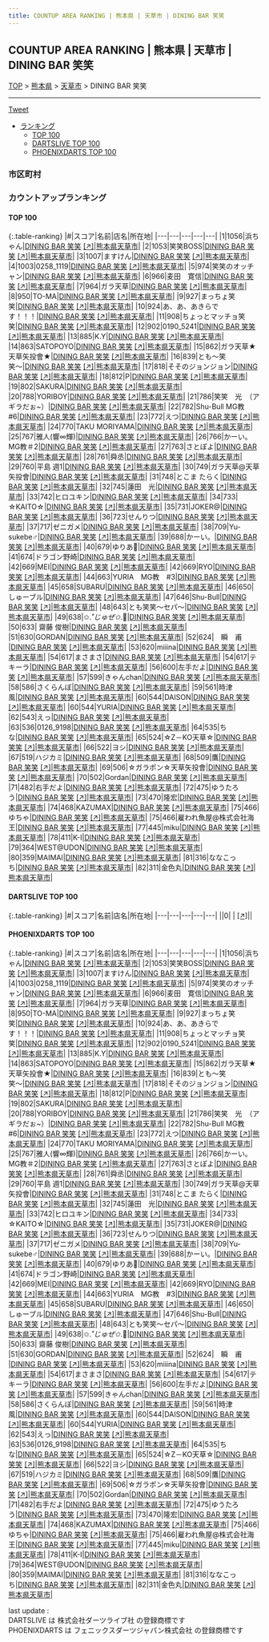 ```yaml
---
title: COUNTUP AREA RANKING | 熊本県 | 天草市 | DINING BAR 笑笑
---
```

## COUNTUP AREA RANKING | 熊本県 | 天草市 | DINING BAR 笑笑

[TOP](/darts/rank/) > [熊本県](/darts/rank/熊本県/) > [天草市](/darts/rank/熊本県/天草市/) > DINING BAR 笑笑

___

<a href="https://twitter.com/share?ref_src=twsrc%5Etfw" data-text="COUNTUP AREA RANKING | 熊本県天草市DINING BAR 笑笑" class="twitter-share-button" data-hashtags="DARTSLIVE,PHOENIXDARTS,darts,ダーツ" data-show-count="false">Tweet</a>

* [ランキング](#カウントアップランキング)
    * [TOP 100](#top-100)
    * [DARTSLIVE TOP 100](#dartslive-top-100)
    * [PHOENIXDARTS TOP 100](#phoenixdarts-top-100)

### 市区町村

<ul>

</ul>

### カウントアップランキング

#### TOP 100



{:.table-ranking}
|#|スコア|名前|店名|所在地|
|---|---|---|---|---|
|1|1056|<span class="rank-name-pd">浜ちゃん</span>|<a href="/darts/rank/shops/69384.html">DINING BAR 笑笑</a> <a href="https://vs.phoenixdarts.com/jp/shop/shopDetailInfo/s_69384?s_seq=69384">[↗]</a>|<a href="/darts/rank/熊本県/天草市">熊本県天草市</a>|
|2|1053|<span class="rank-name-pd">笑笑BOSS</span>|<a href="/darts/rank/shops/69384.html">DINING BAR 笑笑</a> <a href="https://vs.phoenixdarts.com/jp/shop/shopDetailInfo/s_69384?s_seq=69384">[↗]</a>|<a href="/darts/rank/熊本県/天草市">熊本県天草市</a>|
|3|1007|<span class="rank-name-pd">ますけん</span>|<a href="/darts/rank/shops/69384.html">DINING BAR 笑笑</a> <a href="https://vs.phoenixdarts.com/jp/shop/shopDetailInfo/s_69384?s_seq=69384">[↗]</a>|<a href="/darts/rank/熊本県/天草市">熊本県天草市</a>|
|4|1003|<span class="rank-name-pd">0258_1119</span>|<a href="/darts/rank/shops/69384.html">DINING BAR 笑笑</a> <a href="https://vs.phoenixdarts.com/jp/shop/shopDetailInfo/s_69384?s_seq=69384">[↗]</a>|<a href="/darts/rank/熊本県/天草市">熊本県天草市</a>|
|5|974|<span class="rank-name-pd">笑笑のオッチャン</span>|<a href="/darts/rank/shops/69384.html">DINING BAR 笑笑</a> <a href="https://vs.phoenixdarts.com/jp/shop/shopDetailInfo/s_69384?s_seq=69384">[↗]</a>|<a href="/darts/rank/熊本県/天草市">熊本県天草市</a>|
|6|966|<span class="rank-name-pd">麦田　寛信</span>|<a href="/darts/rank/shops/69384.html">DINING BAR 笑笑</a> <a href="https://vs.phoenixdarts.com/jp/shop/shopDetailInfo/s_69384?s_seq=69384">[↗]</a>|<a href="/darts/rank/熊本県/天草市">熊本県天草市</a>|
|7|964|<span class="rank-name-pd">ガラ天草</span>|<a href="/darts/rank/shops/69384.html">DINING BAR 笑笑</a> <a href="https://vs.phoenixdarts.com/jp/shop/shopDetailInfo/s_69384?s_seq=69384">[↗]</a>|<a href="/darts/rank/熊本県/天草市">熊本県天草市</a>|
|8|950|<span class="rank-name-pd">TO-MA</span>|<a href="/darts/rank/shops/69384.html">DINING BAR 笑笑</a> <a href="https://vs.phoenixdarts.com/jp/shop/shopDetailInfo/s_69384?s_seq=69384">[↗]</a>|<a href="/darts/rank/熊本県/天草市">熊本県天草市</a>|
|9|927|<span class="rank-name-pd">まっちょ笑笑</span>|<a href="/darts/rank/shops/69384.html">DINING BAR 笑笑</a> <a href="https://vs.phoenixdarts.com/jp/shop/shopDetailInfo/s_69384?s_seq=69384">[↗]</a>|<a href="/darts/rank/熊本県/天草市">熊本県天草市</a>|
|10|924|<span class="rank-name-pd">あ、あ、あきらです！！！</span>|<a href="/darts/rank/shops/69384.html">DINING BAR 笑笑</a> <a href="https://vs.phoenixdarts.com/jp/shop/shopDetailInfo/s_69384?s_seq=69384">[↗]</a>|<a href="/darts/rank/熊本県/天草市">熊本県天草市</a>|
|11|908|<span class="rank-name-pd">ちょっとマッチョ笑笑</span>|<a href="/darts/rank/shops/69384.html">DINING BAR 笑笑</a> <a href="https://vs.phoenixdarts.com/jp/shop/shopDetailInfo/s_69384?s_seq=69384">[↗]</a>|<a href="/darts/rank/熊本県/天草市">熊本県天草市</a>|
|12|902|<span class="rank-name-pd">0190_5241</span>|<a href="/darts/rank/shops/69384.html">DINING BAR 笑笑</a> <a href="https://vs.phoenixdarts.com/jp/shop/shopDetailInfo/s_69384?s_seq=69384">[↗]</a>|<a href="/darts/rank/熊本県/天草市">熊本県天草市</a>|
|13|885|<span class="rank-name-pd">K.Y</span>|<a href="/darts/rank/shops/69384.html">DINING BAR 笑笑</a> <a href="https://vs.phoenixdarts.com/jp/shop/shopDetailInfo/s_69384?s_seq=69384">[↗]</a>|<a href="/darts/rank/熊本県/天草市">熊本県天草市</a>|
|14|863|<span class="rank-name-pd">SATOPOYO</span>|<a href="/darts/rank/shops/69384.html">DINING BAR 笑笑</a> <a href="https://vs.phoenixdarts.com/jp/shop/shopDetailInfo/s_69384?s_seq=69384">[↗]</a>|<a href="/darts/rank/熊本県/天草市">熊本県天草市</a>|
|15|862|<span class="rank-name-pd">ガラ天草★天草矢投會★</span>|<a href="/darts/rank/shops/69384.html">DINING BAR 笑笑</a> <a href="https://vs.phoenixdarts.com/jp/shop/shopDetailInfo/s_69384?s_seq=69384">[↗]</a>|<a href="/darts/rank/熊本県/天草市">熊本県天草市</a>|
|16|839|<span class="rank-name-pd">とも〜笑笑〜</span>|<a href="/darts/rank/shops/69384.html">DINING BAR 笑笑</a> <a href="https://vs.phoenixdarts.com/jp/shop/shopDetailInfo/s_69384?s_seq=69384">[↗]</a>|<a href="/darts/rank/熊本県/天草市">熊本県天草市</a>|
|17|818|<span class="rank-name-pd">そそのジョンジョン</span>|<a href="/darts/rank/shops/69384.html">DINING BAR 笑笑</a> <a href="https://vs.phoenixdarts.com/jp/shop/shopDetailInfo/s_69384?s_seq=69384">[↗]</a>|<a href="/darts/rank/熊本県/天草市">熊本県天草市</a>|
|18|812|<span class="rank-name-pd">P</span>|<a href="/darts/rank/shops/69384.html">DINING BAR 笑笑</a> <a href="https://vs.phoenixdarts.com/jp/shop/shopDetailInfo/s_69384?s_seq=69384">[↗]</a>|<a href="/darts/rank/熊本県/天草市">熊本県天草市</a>|
|19|802|<span class="rank-name-pd">SAKURA</span>|<a href="/darts/rank/shops/69384.html">DINING BAR 笑笑</a> <a href="https://vs.phoenixdarts.com/jp/shop/shopDetailInfo/s_69384?s_seq=69384">[↗]</a>|<a href="/darts/rank/熊本県/天草市">熊本県天草市</a>|
|20|788|<span class="rank-name-pd">YORIBOY</span>|<a href="/darts/rank/shops/69384.html">DINING BAR 笑笑</a> <a href="https://vs.phoenixdarts.com/jp/shop/shopDetailInfo/s_69384?s_seq=69384">[↗]</a>|<a href="/darts/rank/熊本県/天草市">熊本県天草市</a>|
|21|786|<span class="rank-name-pd">笑笑　光　（アギラだぉ~）</span>|<a href="/darts/rank/shops/69384.html">DINING BAR 笑笑</a> <a href="https://vs.phoenixdarts.com/jp/shop/shopDetailInfo/s_69384?s_seq=69384">[↗]</a>|<a href="/darts/rank/熊本県/天草市">熊本県天草市</a>|
|22|782|<span class="rank-name-pd">Shu-Bull  MG教#6</span>|<a href="/darts/rank/shops/69384.html">DINING BAR 笑笑</a> <a href="https://vs.phoenixdarts.com/jp/shop/shopDetailInfo/s_69384?s_seq=69384">[↗]</a>|<a href="/darts/rank/熊本県/天草市">熊本県天草市</a>|
|23|772|<span class="rank-name-pd">えつ</span>|<a href="/darts/rank/shops/69384.html">DINING BAR 笑笑</a> <a href="https://vs.phoenixdarts.com/jp/shop/shopDetailInfo/s_69384?s_seq=69384">[↗]</a>|<a href="/darts/rank/熊本県/天草市">熊本県天草市</a>|
|24|770|<span class="rank-name-pd">TAKU MORIYAMA</span>|<a href="/darts/rank/shops/69384.html">DINING BAR 笑笑</a> <a href="https://vs.phoenixdarts.com/jp/shop/shopDetailInfo/s_69384?s_seq=69384">[↗]</a>|<a href="/darts/rank/熊本県/天草市">熊本県天草市</a>|
|25|767|<span class="rank-name-pd">雅人(響∞輝)</span>|<a href="/darts/rank/shops/69384.html">DINING BAR 笑笑</a> <a href="https://vs.phoenixdarts.com/jp/shop/shopDetailInfo/s_69384?s_seq=69384">[↗]</a>|<a href="/darts/rank/熊本県/天草市">熊本県天草市</a>|
|26|766|<span class="rank-name-pd">かーい。MG教＃2</span>|<a href="/darts/rank/shops/69384.html">DINING BAR 笑笑</a> <a href="https://vs.phoenixdarts.com/jp/shop/shopDetailInfo/s_69384?s_seq=69384">[↗]</a>|<a href="/darts/rank/熊本県/天草市">熊本県天草市</a>|
|27|763|<span class="rank-name-pd">さとぽよ</span>|<a href="/darts/rank/shops/69384.html">DINING BAR 笑笑</a> <a href="https://vs.phoenixdarts.com/jp/shop/shopDetailInfo/s_69384?s_seq=69384">[↗]</a>|<a href="/darts/rank/熊本県/天草市">熊本県天草市</a>|
|28|761|<span class="rank-name-pd">舜丞</span>|<a href="/darts/rank/shops/69384.html">DINING BAR 笑笑</a> <a href="https://vs.phoenixdarts.com/jp/shop/shopDetailInfo/s_69384?s_seq=69384">[↗]</a>|<a href="/darts/rank/熊本県/天草市">熊本県天草市</a>|
|29|760|<span class="rank-name-pd">平島 週1</span>|<a href="/darts/rank/shops/69384.html">DINING BAR 笑笑</a> <a href="https://vs.phoenixdarts.com/jp/shop/shopDetailInfo/s_69384?s_seq=69384">[↗]</a>|<a href="/darts/rank/熊本県/天草市">熊本県天草市</a>|
|30|749|<span class="rank-name-pd">ガラ天草@天草矢投會</span>|<a href="/darts/rank/shops/69384.html">DINING BAR 笑笑</a> <a href="https://vs.phoenixdarts.com/jp/shop/shopDetailInfo/s_69384?s_seq=69384">[↗]</a>|<a href="/darts/rank/熊本県/天草市">熊本県天草市</a>|
|31|748|<span class="rank-name-pd">とこま たらく</span>|<a href="/darts/rank/shops/69384.html">DINING BAR 笑笑</a> <a href="https://vs.phoenixdarts.com/jp/shop/shopDetailInfo/s_69384?s_seq=69384">[↗]</a>|<a href="/darts/rank/熊本県/天草市">熊本県天草市</a>|
|32|745|<span class="rank-name-pd">蓮田　光</span>|<a href="/darts/rank/shops/69384.html">DINING BAR 笑笑</a> <a href="https://vs.phoenixdarts.com/jp/shop/shopDetailInfo/s_69384?s_seq=69384">[↗]</a>|<a href="/darts/rank/熊本県/天草市">熊本県天草市</a>|
|33|742|<span class="rank-name-pd">ヒロユキン</span>|<a href="/darts/rank/shops/69384.html">DINING BAR 笑笑</a> <a href="https://vs.phoenixdarts.com/jp/shop/shopDetailInfo/s_69384?s_seq=69384">[↗]</a>|<a href="/darts/rank/熊本県/天草市">熊本県天草市</a>|
|34|733|<span class="rank-name-pd">☆KAITO☆</span>|<a href="/darts/rank/shops/69384.html">DINING BAR 笑笑</a> <a href="https://vs.phoenixdarts.com/jp/shop/shopDetailInfo/s_69384?s_seq=69384">[↗]</a>|<a href="/darts/rank/熊本県/天草市">熊本県天草市</a>|
|35|731|<span class="rank-name-pd">JOKER@</span>|<a href="/darts/rank/shops/69384.html">DINING BAR 笑笑</a> <a href="https://vs.phoenixdarts.com/jp/shop/shopDetailInfo/s_69384?s_seq=69384">[↗]</a>|<a href="/darts/rank/熊本県/天草市">熊本県天草市</a>|
|36|723|<span class="rank-name-pd">せんりつ</span>|<a href="/darts/rank/shops/69384.html">DINING BAR 笑笑</a> <a href="https://vs.phoenixdarts.com/jp/shop/shopDetailInfo/s_69384?s_seq=69384">[↗]</a>|<a href="/darts/rank/熊本県/天草市">熊本県天草市</a>|
|37|717|<span class="rank-name-pd">ゼニガメ</span>|<a href="/darts/rank/shops/69384.html">DINING BAR 笑笑</a> <a href="https://vs.phoenixdarts.com/jp/shop/shopDetailInfo/s_69384?s_seq=69384">[↗]</a>|<a href="/darts/rank/熊本県/天草市">熊本県天草市</a>|
|38|709|<span class="rank-name-pd">Yu-sukebe♂</span>|<a href="/darts/rank/shops/69384.html">DINING BAR 笑笑</a> <a href="https://vs.phoenixdarts.com/jp/shop/shopDetailInfo/s_69384?s_seq=69384">[↗]</a>|<a href="/darts/rank/熊本県/天草市">熊本県天草市</a>|
|39|688|<span class="rank-name-pd">かーい。</span>|<a href="/darts/rank/shops/69384.html">DINING BAR 笑笑</a> <a href="https://vs.phoenixdarts.com/jp/shop/shopDetailInfo/s_69384?s_seq=69384">[↗]</a>|<a href="/darts/rank/熊本県/天草市">熊本県天草市</a>|
|40|679|<span class="rank-name-pd">ゆりあ🧩</span>|<a href="/darts/rank/shops/69384.html">DINING BAR 笑笑</a> <a href="https://vs.phoenixdarts.com/jp/shop/shopDetailInfo/s_69384?s_seq=69384">[↗]</a>|<a href="/darts/rank/熊本県/天草市">熊本県天草市</a>|
|41|674|<span class="rank-name-pd">ドラゴン野崎</span>|<a href="/darts/rank/shops/69384.html">DINING BAR 笑笑</a> <a href="https://vs.phoenixdarts.com/jp/shop/shopDetailInfo/s_69384?s_seq=69384">[↗]</a>|<a href="/darts/rank/熊本県/天草市">熊本県天草市</a>|
|42|669|<span class="rank-name-pd">MEI</span>|<a href="/darts/rank/shops/69384.html">DINING BAR 笑笑</a> <a href="https://vs.phoenixdarts.com/jp/shop/shopDetailInfo/s_69384?s_seq=69384">[↗]</a>|<a href="/darts/rank/熊本県/天草市">熊本県天草市</a>|
|42|669|<span class="rank-name-pd">RYO</span>|<a href="/darts/rank/shops/69384.html">DINING BAR 笑笑</a> <a href="https://vs.phoenixdarts.com/jp/shop/shopDetailInfo/s_69384?s_seq=69384">[↗]</a>|<a href="/darts/rank/熊本県/天草市">熊本県天草市</a>|
|44|663|<span class="rank-name-pd">YURIA　MG教　#3</span>|<a href="/darts/rank/shops/69384.html">DINING BAR 笑笑</a> <a href="https://vs.phoenixdarts.com/jp/shop/shopDetailInfo/s_69384?s_seq=69384">[↗]</a>|<a href="/darts/rank/熊本県/天草市">熊本県天草市</a>|
|45|658|<span class="rank-name-pd">SUBARU</span>|<a href="/darts/rank/shops/69384.html">DINING BAR 笑笑</a> <a href="https://vs.phoenixdarts.com/jp/shop/shopDetailInfo/s_69384?s_seq=69384">[↗]</a>|<a href="/darts/rank/熊本県/天草市">熊本県天草市</a>|
|46|650|<span class="rank-name-pd">しゅーブル</span>|<a href="/darts/rank/shops/69384.html">DINING BAR 笑笑</a> <a href="https://vs.phoenixdarts.com/jp/shop/shopDetailInfo/s_69384?s_seq=69384">[↗]</a>|<a href="/darts/rank/熊本県/天草市">熊本県天草市</a>|
|47|646|<span class="rank-name-pd">Shu-Bull</span>|<a href="/darts/rank/shops/69384.html">DINING BAR 笑笑</a> <a href="https://vs.phoenixdarts.com/jp/shop/shopDetailInfo/s_69384?s_seq=69384">[↗]</a>|<a href="/darts/rank/熊本県/天草市">熊本県天草市</a>|
|48|643|<span class="rank-name-pd">とも笑笑〜セパ〜</span>|<a href="/darts/rank/shops/69384.html">DINING BAR 笑笑</a> <a href="https://vs.phoenixdarts.com/jp/shop/shopDetailInfo/s_69384?s_seq=69384">[↗]</a>|<a href="/darts/rank/熊本県/天草市">熊本県天草市</a>|
|49|638|<span class="rank-name-pd">✩.*˚じゅぜ✩*.ﾟ</span>|<a href="/darts/rank/shops/69384.html">DINING BAR 笑笑</a> <a href="https://vs.phoenixdarts.com/jp/shop/shopDetailInfo/s_69384?s_seq=69384">[↗]</a>|<a href="/darts/rank/熊本県/天草市">熊本県天草市</a>|
|50|633|<span class="rank-name-pd"> 齋藤 俊樹</span>|<a href="/darts/rank/shops/69384.html">DINING BAR 笑笑</a> <a href="https://vs.phoenixdarts.com/jp/shop/shopDetailInfo/s_69384?s_seq=69384">[↗]</a>|<a href="/darts/rank/熊本県/天草市">熊本県天草市</a>|
|51|630|<span class="rank-name-pd">GORDAN</span>|<a href="/darts/rank/shops/69384.html">DINING BAR 笑笑</a> <a href="https://vs.phoenixdarts.com/jp/shop/shopDetailInfo/s_69384?s_seq=69384">[↗]</a>|<a href="/darts/rank/熊本県/天草市">熊本県天草市</a>|
|52|624|<span class="rank-name-pd">　瞬　甫　</span>|<a href="/darts/rank/shops/69384.html">DINING BAR 笑笑</a> <a href="https://vs.phoenixdarts.com/jp/shop/shopDetailInfo/s_69384?s_seq=69384">[↗]</a>|<a href="/darts/rank/熊本県/天草市">熊本県天草市</a>|
|53|620|<span class="rank-name-pd">miiina</span>|<a href="/darts/rank/shops/69384.html">DINING BAR 笑笑</a> <a href="https://vs.phoenixdarts.com/jp/shop/shopDetailInfo/s_69384?s_seq=69384">[↗]</a>|<a href="/darts/rank/熊本県/天草市">熊本県天草市</a>|
|54|617|<span class="rank-name-pd">まさまさ</span>|<a href="/darts/rank/shops/69384.html">DINING BAR 笑笑</a> <a href="https://vs.phoenixdarts.com/jp/shop/shopDetailInfo/s_69384?s_seq=69384">[↗]</a>|<a href="/darts/rank/熊本県/天草市">熊本県天草市</a>|
|54|617|<span class="rank-name-pd">テキーラ</span>|<a href="/darts/rank/shops/69384.html">DINING BAR 笑笑</a> <a href="https://vs.phoenixdarts.com/jp/shop/shopDetailInfo/s_69384?s_seq=69384">[↗]</a>|<a href="/darts/rank/熊本県/天草市">熊本県天草市</a>|
|56|600|<span class="rank-name-pd">左手だよ</span>|<a href="/darts/rank/shops/69384.html">DINING BAR 笑笑</a> <a href="https://vs.phoenixdarts.com/jp/shop/shopDetailInfo/s_69384?s_seq=69384">[↗]</a>|<a href="/darts/rank/熊本県/天草市">熊本県天草市</a>|
|57|599|<span class="rank-name-pd">きゃんchan</span>|<a href="/darts/rank/shops/69384.html">DINING BAR 笑笑</a> <a href="https://vs.phoenixdarts.com/jp/shop/shopDetailInfo/s_69384?s_seq=69384">[↗]</a>|<a href="/darts/rank/熊本県/天草市">熊本県天草市</a>|
|58|586|<span class="rank-name-pd">さくらんぼ</span>|<a href="/darts/rank/shops/69384.html">DINING BAR 笑笑</a> <a href="https://vs.phoenixdarts.com/jp/shop/shopDetailInfo/s_69384?s_seq=69384">[↗]</a>|<a href="/darts/rank/熊本県/天草市">熊本県天草市</a>|
|59|561|<span class="rank-name-pd">時津風</span>|<a href="/darts/rank/shops/69384.html">DINING BAR 笑笑</a> <a href="https://vs.phoenixdarts.com/jp/shop/shopDetailInfo/s_69384?s_seq=69384">[↗]</a>|<a href="/darts/rank/熊本県/天草市">熊本県天草市</a>|
|60|544|<span class="rank-name-pd">DAISON</span>|<a href="/darts/rank/shops/69384.html">DINING BAR 笑笑</a> <a href="https://vs.phoenixdarts.com/jp/shop/shopDetailInfo/s_69384?s_seq=69384">[↗]</a>|<a href="/darts/rank/熊本県/天草市">熊本県天草市</a>|
|60|544|<span class="rank-name-pd">YURIA</span>|<a href="/darts/rank/shops/69384.html">DINING BAR 笑笑</a> <a href="https://vs.phoenixdarts.com/jp/shop/shopDetailInfo/s_69384?s_seq=69384">[↗]</a>|<a href="/darts/rank/熊本県/天草市">熊本県天草市</a>|
|62|543|<span class="rank-name-pd">えっ</span>|<a href="/darts/rank/shops/69384.html">DINING BAR 笑笑</a> <a href="https://vs.phoenixdarts.com/jp/shop/shopDetailInfo/s_69384?s_seq=69384">[↗]</a>|<a href="/darts/rank/熊本県/天草市">熊本県天草市</a>|
|63|536|<span class="rank-name-pd">0126_9198</span>|<a href="/darts/rank/shops/69384.html">DINING BAR 笑笑</a> <a href="https://vs.phoenixdarts.com/jp/shop/shopDetailInfo/s_69384?s_seq=69384">[↗]</a>|<a href="/darts/rank/熊本県/天草市">熊本県天草市</a>|
|64|535|<span class="rank-name-pd">ちな</span>|<a href="/darts/rank/shops/69384.html">DINING BAR 笑笑</a> <a href="https://vs.phoenixdarts.com/jp/shop/shopDetailInfo/s_69384?s_seq=69384">[↗]</a>|<a href="/darts/rank/熊本県/天草市">熊本県天草市</a>|
|65|524|<span class="rank-name-pd">☆Ζ－ΚΟ天草☆</span>|<a href="/darts/rank/shops/69384.html">DINING BAR 笑笑</a> <a href="https://vs.phoenixdarts.com/jp/shop/shopDetailInfo/s_69384?s_seq=69384">[↗]</a>|<a href="/darts/rank/熊本県/天草市">熊本県天草市</a>|
|66|522|<span class="rank-name-pd">ヨシ</span>|<a href="/darts/rank/shops/69384.html">DINING BAR 笑笑</a> <a href="https://vs.phoenixdarts.com/jp/shop/shopDetailInfo/s_69384?s_seq=69384">[↗]</a>|<a href="/darts/rank/熊本県/天草市">熊本県天草市</a>|
|67|519|<span class="rank-name-pd">ハジカミ</span>|<a href="/darts/rank/shops/69384.html">DINING BAR 笑笑</a> <a href="https://vs.phoenixdarts.com/jp/shop/shopDetailInfo/s_69384?s_seq=69384">[↗]</a>|<a href="/darts/rank/熊本県/天草市">熊本県天草市</a>|
|68|509|<span class="rank-name-pd">鷹</span>|<a href="/darts/rank/shops/69384.html">DINING BAR 笑笑</a> <a href="https://vs.phoenixdarts.com/jp/shop/shopDetailInfo/s_69384?s_seq=69384">[↗]</a>|<a href="/darts/rank/熊本県/天草市">熊本県天草市</a>|
|69|506|<span class="rank-name-pd">☆ガラポン☆天草矢投會</span>|<a href="/darts/rank/shops/69384.html">DINING BAR 笑笑</a> <a href="https://vs.phoenixdarts.com/jp/shop/shopDetailInfo/s_69384?s_seq=69384">[↗]</a>|<a href="/darts/rank/熊本県/天草市">熊本県天草市</a>|
|70|502|<span class="rank-name-pd">Gordan</span>|<a href="/darts/rank/shops/69384.html">DINING BAR 笑笑</a> <a href="https://vs.phoenixdarts.com/jp/shop/shopDetailInfo/s_69384?s_seq=69384">[↗]</a>|<a href="/darts/rank/熊本県/天草市">熊本県天草市</a>|
|71|482|<span class="rank-name-pd">右手だよ</span>|<a href="/darts/rank/shops/69384.html">DINING BAR 笑笑</a> <a href="https://vs.phoenixdarts.com/jp/shop/shopDetailInfo/s_69384?s_seq=69384">[↗]</a>|<a href="/darts/rank/熊本県/天草市">熊本県天草市</a>|
|72|475|<span class="rank-name-pd">ゆうたろう</span>|<a href="/darts/rank/shops/69384.html">DINING BAR 笑笑</a> <a href="https://vs.phoenixdarts.com/jp/shop/shopDetailInfo/s_69384?s_seq=69384">[↗]</a>|<a href="/darts/rank/熊本県/天草市">熊本県天草市</a>|
|73|470|<span class="rank-name-pd">隆宏</span>|<a href="/darts/rank/shops/69384.html">DINING BAR 笑笑</a> <a href="https://vs.phoenixdarts.com/jp/shop/shopDetailInfo/s_69384?s_seq=69384">[↗]</a>|<a href="/darts/rank/熊本県/天草市">熊本県天草市</a>|
|74|468|<span class="rank-name-pd">KAZUMAX</span>|<a href="/darts/rank/shops/69384.html">DINING BAR 笑笑</a> <a href="https://vs.phoenixdarts.com/jp/shop/shopDetailInfo/s_69384?s_seq=69384">[↗]</a>|<a href="/darts/rank/熊本県/天草市">熊本県天草市</a>|
|75|466|<span class="rank-name-pd">ゆちゃ</span>|<a href="/darts/rank/shops/69384.html">DINING BAR 笑笑</a> <a href="https://vs.phoenixdarts.com/jp/shop/shopDetailInfo/s_69384?s_seq=69384">[↗]</a>|<a href="/darts/rank/熊本県/天草市">熊本県天草市</a>|
|75|466|<span class="rank-name-pd">雇われ魚屋@株式会社海王</span>|<a href="/darts/rank/shops/69384.html">DINING BAR 笑笑</a> <a href="https://vs.phoenixdarts.com/jp/shop/shopDetailInfo/s_69384?s_seq=69384">[↗]</a>|<a href="/darts/rank/熊本県/天草市">熊本県天草市</a>|
|77|445|<span class="rank-name-pd">miku</span>|<a href="/darts/rank/shops/69384.html">DINING BAR 笑笑</a> <a href="https://vs.phoenixdarts.com/jp/shop/shopDetailInfo/s_69384?s_seq=69384">[↗]</a>|<a href="/darts/rank/熊本県/天草市">熊本県天草市</a>|
|78|411|<span class="rank-name-pd">K-I</span>|<a href="/darts/rank/shops/69384.html">DINING BAR 笑笑</a> <a href="https://vs.phoenixdarts.com/jp/shop/shopDetailInfo/s_69384?s_seq=69384">[↗]</a>|<a href="/darts/rank/熊本県/天草市">熊本県天草市</a>|
|79|364|<span class="rank-name-pd">WEST@UDON</span>|<a href="/darts/rank/shops/69384.html">DINING BAR 笑笑</a> <a href="https://vs.phoenixdarts.com/jp/shop/shopDetailInfo/s_69384?s_seq=69384">[↗]</a>|<a href="/darts/rank/熊本県/天草市">熊本県天草市</a>|
|80|359|<span class="rank-name-pd">MAIMAI</span>|<a href="/darts/rank/shops/69384.html">DINING BAR 笑笑</a> <a href="https://vs.phoenixdarts.com/jp/shop/shopDetailInfo/s_69384?s_seq=69384">[↗]</a>|<a href="/darts/rank/熊本県/天草市">熊本県天草市</a>|
|81|316|<span class="rank-name-pd">ななこっち</span>|<a href="/darts/rank/shops/69384.html">DINING BAR 笑笑</a> <a href="https://vs.phoenixdarts.com/jp/shop/shopDetailInfo/s_69384?s_seq=69384">[↗]</a>|<a href="/darts/rank/熊本県/天草市">熊本県天草市</a>|
|82|311|<span class="rank-name-pd">金色丸</span>|<a href="/darts/rank/shops/69384.html">DINING BAR 笑笑</a> <a href="https://vs.phoenixdarts.com/jp/shop/shopDetailInfo/s_69384?s_seq=69384">[↗]</a>|<a href="/darts/rank/熊本県/天草市">熊本県天草市</a>|


#### DARTSLIVE TOP 100



{:.table-ranking}
|#|スコア|名前|店名|所在地|
|---|---|---|---|---|
||0|<span class="rank-name-dl"> </span>|<a href="/darts/rank/shops/.html"></a> <a href="">[↗]</a>|<a href="/darts/rank//"></a>|


#### PHOENIXDARTS TOP 100



{:.table-ranking}
|#|スコア|名前|店名|所在地|
|---|---|---|---|---|
|1|1056|<span class="rank-name-pd">浜ちゃん</span>|<a href="/darts/rank/shops/69384.html">DINING BAR 笑笑</a> <a href="https://vs.phoenixdarts.com/jp/shop/shopDetailInfo/s_69384?s_seq=69384">[↗]</a>|<a href="/darts/rank/熊本県/天草市">熊本県天草市</a>|
|2|1053|<span class="rank-name-pd">笑笑BOSS</span>|<a href="/darts/rank/shops/69384.html">DINING BAR 笑笑</a> <a href="https://vs.phoenixdarts.com/jp/shop/shopDetailInfo/s_69384?s_seq=69384">[↗]</a>|<a href="/darts/rank/熊本県/天草市">熊本県天草市</a>|
|3|1007|<span class="rank-name-pd">ますけん</span>|<a href="/darts/rank/shops/69384.html">DINING BAR 笑笑</a> <a href="https://vs.phoenixdarts.com/jp/shop/shopDetailInfo/s_69384?s_seq=69384">[↗]</a>|<a href="/darts/rank/熊本県/天草市">熊本県天草市</a>|
|4|1003|<span class="rank-name-pd">0258_1119</span>|<a href="/darts/rank/shops/69384.html">DINING BAR 笑笑</a> <a href="https://vs.phoenixdarts.com/jp/shop/shopDetailInfo/s_69384?s_seq=69384">[↗]</a>|<a href="/darts/rank/熊本県/天草市">熊本県天草市</a>|
|5|974|<span class="rank-name-pd">笑笑のオッチャン</span>|<a href="/darts/rank/shops/69384.html">DINING BAR 笑笑</a> <a href="https://vs.phoenixdarts.com/jp/shop/shopDetailInfo/s_69384?s_seq=69384">[↗]</a>|<a href="/darts/rank/熊本県/天草市">熊本県天草市</a>|
|6|966|<span class="rank-name-pd">麦田　寛信</span>|<a href="/darts/rank/shops/69384.html">DINING BAR 笑笑</a> <a href="https://vs.phoenixdarts.com/jp/shop/shopDetailInfo/s_69384?s_seq=69384">[↗]</a>|<a href="/darts/rank/熊本県/天草市">熊本県天草市</a>|
|7|964|<span class="rank-name-pd">ガラ天草</span>|<a href="/darts/rank/shops/69384.html">DINING BAR 笑笑</a> <a href="https://vs.phoenixdarts.com/jp/shop/shopDetailInfo/s_69384?s_seq=69384">[↗]</a>|<a href="/darts/rank/熊本県/天草市">熊本県天草市</a>|
|8|950|<span class="rank-name-pd">TO-MA</span>|<a href="/darts/rank/shops/69384.html">DINING BAR 笑笑</a> <a href="https://vs.phoenixdarts.com/jp/shop/shopDetailInfo/s_69384?s_seq=69384">[↗]</a>|<a href="/darts/rank/熊本県/天草市">熊本県天草市</a>|
|9|927|<span class="rank-name-pd">まっちょ笑笑</span>|<a href="/darts/rank/shops/69384.html">DINING BAR 笑笑</a> <a href="https://vs.phoenixdarts.com/jp/shop/shopDetailInfo/s_69384?s_seq=69384">[↗]</a>|<a href="/darts/rank/熊本県/天草市">熊本県天草市</a>|
|10|924|<span class="rank-name-pd">あ、あ、あきらです！！！</span>|<a href="/darts/rank/shops/69384.html">DINING BAR 笑笑</a> <a href="https://vs.phoenixdarts.com/jp/shop/shopDetailInfo/s_69384?s_seq=69384">[↗]</a>|<a href="/darts/rank/熊本県/天草市">熊本県天草市</a>|
|11|908|<span class="rank-name-pd">ちょっとマッチョ笑笑</span>|<a href="/darts/rank/shops/69384.html">DINING BAR 笑笑</a> <a href="https://vs.phoenixdarts.com/jp/shop/shopDetailInfo/s_69384?s_seq=69384">[↗]</a>|<a href="/darts/rank/熊本県/天草市">熊本県天草市</a>|
|12|902|<span class="rank-name-pd">0190_5241</span>|<a href="/darts/rank/shops/69384.html">DINING BAR 笑笑</a> <a href="https://vs.phoenixdarts.com/jp/shop/shopDetailInfo/s_69384?s_seq=69384">[↗]</a>|<a href="/darts/rank/熊本県/天草市">熊本県天草市</a>|
|13|885|<span class="rank-name-pd">K.Y</span>|<a href="/darts/rank/shops/69384.html">DINING BAR 笑笑</a> <a href="https://vs.phoenixdarts.com/jp/shop/shopDetailInfo/s_69384?s_seq=69384">[↗]</a>|<a href="/darts/rank/熊本県/天草市">熊本県天草市</a>|
|14|863|<span class="rank-name-pd">SATOPOYO</span>|<a href="/darts/rank/shops/69384.html">DINING BAR 笑笑</a> <a href="https://vs.phoenixdarts.com/jp/shop/shopDetailInfo/s_69384?s_seq=69384">[↗]</a>|<a href="/darts/rank/熊本県/天草市">熊本県天草市</a>|
|15|862|<span class="rank-name-pd">ガラ天草★天草矢投會★</span>|<a href="/darts/rank/shops/69384.html">DINING BAR 笑笑</a> <a href="https://vs.phoenixdarts.com/jp/shop/shopDetailInfo/s_69384?s_seq=69384">[↗]</a>|<a href="/darts/rank/熊本県/天草市">熊本県天草市</a>|
|16|839|<span class="rank-name-pd">とも〜笑笑〜</span>|<a href="/darts/rank/shops/69384.html">DINING BAR 笑笑</a> <a href="https://vs.phoenixdarts.com/jp/shop/shopDetailInfo/s_69384?s_seq=69384">[↗]</a>|<a href="/darts/rank/熊本県/天草市">熊本県天草市</a>|
|17|818|<span class="rank-name-pd">そそのジョンジョン</span>|<a href="/darts/rank/shops/69384.html">DINING BAR 笑笑</a> <a href="https://vs.phoenixdarts.com/jp/shop/shopDetailInfo/s_69384?s_seq=69384">[↗]</a>|<a href="/darts/rank/熊本県/天草市">熊本県天草市</a>|
|18|812|<span class="rank-name-pd">P</span>|<a href="/darts/rank/shops/69384.html">DINING BAR 笑笑</a> <a href="https://vs.phoenixdarts.com/jp/shop/shopDetailInfo/s_69384?s_seq=69384">[↗]</a>|<a href="/darts/rank/熊本県/天草市">熊本県天草市</a>|
|19|802|<span class="rank-name-pd">SAKURA</span>|<a href="/darts/rank/shops/69384.html">DINING BAR 笑笑</a> <a href="https://vs.phoenixdarts.com/jp/shop/shopDetailInfo/s_69384?s_seq=69384">[↗]</a>|<a href="/darts/rank/熊本県/天草市">熊本県天草市</a>|
|20|788|<span class="rank-name-pd">YORIBOY</span>|<a href="/darts/rank/shops/69384.html">DINING BAR 笑笑</a> <a href="https://vs.phoenixdarts.com/jp/shop/shopDetailInfo/s_69384?s_seq=69384">[↗]</a>|<a href="/darts/rank/熊本県/天草市">熊本県天草市</a>|
|21|786|<span class="rank-name-pd">笑笑　光　（アギラだぉ~）</span>|<a href="/darts/rank/shops/69384.html">DINING BAR 笑笑</a> <a href="https://vs.phoenixdarts.com/jp/shop/shopDetailInfo/s_69384?s_seq=69384">[↗]</a>|<a href="/darts/rank/熊本県/天草市">熊本県天草市</a>|
|22|782|<span class="rank-name-pd">Shu-Bull  MG教#6</span>|<a href="/darts/rank/shops/69384.html">DINING BAR 笑笑</a> <a href="https://vs.phoenixdarts.com/jp/shop/shopDetailInfo/s_69384?s_seq=69384">[↗]</a>|<a href="/darts/rank/熊本県/天草市">熊本県天草市</a>|
|23|772|<span class="rank-name-pd">えつ</span>|<a href="/darts/rank/shops/69384.html">DINING BAR 笑笑</a> <a href="https://vs.phoenixdarts.com/jp/shop/shopDetailInfo/s_69384?s_seq=69384">[↗]</a>|<a href="/darts/rank/熊本県/天草市">熊本県天草市</a>|
|24|770|<span class="rank-name-pd">TAKU MORIYAMA</span>|<a href="/darts/rank/shops/69384.html">DINING BAR 笑笑</a> <a href="https://vs.phoenixdarts.com/jp/shop/shopDetailInfo/s_69384?s_seq=69384">[↗]</a>|<a href="/darts/rank/熊本県/天草市">熊本県天草市</a>|
|25|767|<span class="rank-name-pd">雅人(響∞輝)</span>|<a href="/darts/rank/shops/69384.html">DINING BAR 笑笑</a> <a href="https://vs.phoenixdarts.com/jp/shop/shopDetailInfo/s_69384?s_seq=69384">[↗]</a>|<a href="/darts/rank/熊本県/天草市">熊本県天草市</a>|
|26|766|<span class="rank-name-pd">かーい。MG教＃2</span>|<a href="/darts/rank/shops/69384.html">DINING BAR 笑笑</a> <a href="https://vs.phoenixdarts.com/jp/shop/shopDetailInfo/s_69384?s_seq=69384">[↗]</a>|<a href="/darts/rank/熊本県/天草市">熊本県天草市</a>|
|27|763|<span class="rank-name-pd">さとぽよ</span>|<a href="/darts/rank/shops/69384.html">DINING BAR 笑笑</a> <a href="https://vs.phoenixdarts.com/jp/shop/shopDetailInfo/s_69384?s_seq=69384">[↗]</a>|<a href="/darts/rank/熊本県/天草市">熊本県天草市</a>|
|28|761|<span class="rank-name-pd">舜丞</span>|<a href="/darts/rank/shops/69384.html">DINING BAR 笑笑</a> <a href="https://vs.phoenixdarts.com/jp/shop/shopDetailInfo/s_69384?s_seq=69384">[↗]</a>|<a href="/darts/rank/熊本県/天草市">熊本県天草市</a>|
|29|760|<span class="rank-name-pd">平島 週1</span>|<a href="/darts/rank/shops/69384.html">DINING BAR 笑笑</a> <a href="https://vs.phoenixdarts.com/jp/shop/shopDetailInfo/s_69384?s_seq=69384">[↗]</a>|<a href="/darts/rank/熊本県/天草市">熊本県天草市</a>|
|30|749|<span class="rank-name-pd">ガラ天草@天草矢投會</span>|<a href="/darts/rank/shops/69384.html">DINING BAR 笑笑</a> <a href="https://vs.phoenixdarts.com/jp/shop/shopDetailInfo/s_69384?s_seq=69384">[↗]</a>|<a href="/darts/rank/熊本県/天草市">熊本県天草市</a>|
|31|748|<span class="rank-name-pd">とこま たらく</span>|<a href="/darts/rank/shops/69384.html">DINING BAR 笑笑</a> <a href="https://vs.phoenixdarts.com/jp/shop/shopDetailInfo/s_69384?s_seq=69384">[↗]</a>|<a href="/darts/rank/熊本県/天草市">熊本県天草市</a>|
|32|745|<span class="rank-name-pd">蓮田　光</span>|<a href="/darts/rank/shops/69384.html">DINING BAR 笑笑</a> <a href="https://vs.phoenixdarts.com/jp/shop/shopDetailInfo/s_69384?s_seq=69384">[↗]</a>|<a href="/darts/rank/熊本県/天草市">熊本県天草市</a>|
|33|742|<span class="rank-name-pd">ヒロユキン</span>|<a href="/darts/rank/shops/69384.html">DINING BAR 笑笑</a> <a href="https://vs.phoenixdarts.com/jp/shop/shopDetailInfo/s_69384?s_seq=69384">[↗]</a>|<a href="/darts/rank/熊本県/天草市">熊本県天草市</a>|
|34|733|<span class="rank-name-pd">☆KAITO☆</span>|<a href="/darts/rank/shops/69384.html">DINING BAR 笑笑</a> <a href="https://vs.phoenixdarts.com/jp/shop/shopDetailInfo/s_69384?s_seq=69384">[↗]</a>|<a href="/darts/rank/熊本県/天草市">熊本県天草市</a>|
|35|731|<span class="rank-name-pd">JOKER@</span>|<a href="/darts/rank/shops/69384.html">DINING BAR 笑笑</a> <a href="https://vs.phoenixdarts.com/jp/shop/shopDetailInfo/s_69384?s_seq=69384">[↗]</a>|<a href="/darts/rank/熊本県/天草市">熊本県天草市</a>|
|36|723|<span class="rank-name-pd">せんりつ</span>|<a href="/darts/rank/shops/69384.html">DINING BAR 笑笑</a> <a href="https://vs.phoenixdarts.com/jp/shop/shopDetailInfo/s_69384?s_seq=69384">[↗]</a>|<a href="/darts/rank/熊本県/天草市">熊本県天草市</a>|
|37|717|<span class="rank-name-pd">ゼニガメ</span>|<a href="/darts/rank/shops/69384.html">DINING BAR 笑笑</a> <a href="https://vs.phoenixdarts.com/jp/shop/shopDetailInfo/s_69384?s_seq=69384">[↗]</a>|<a href="/darts/rank/熊本県/天草市">熊本県天草市</a>|
|38|709|<span class="rank-name-pd">Yu-sukebe♂</span>|<a href="/darts/rank/shops/69384.html">DINING BAR 笑笑</a> <a href="https://vs.phoenixdarts.com/jp/shop/shopDetailInfo/s_69384?s_seq=69384">[↗]</a>|<a href="/darts/rank/熊本県/天草市">熊本県天草市</a>|
|39|688|<span class="rank-name-pd">かーい。</span>|<a href="/darts/rank/shops/69384.html">DINING BAR 笑笑</a> <a href="https://vs.phoenixdarts.com/jp/shop/shopDetailInfo/s_69384?s_seq=69384">[↗]</a>|<a href="/darts/rank/熊本県/天草市">熊本県天草市</a>|
|40|679|<span class="rank-name-pd">ゆりあ🧩</span>|<a href="/darts/rank/shops/69384.html">DINING BAR 笑笑</a> <a href="https://vs.phoenixdarts.com/jp/shop/shopDetailInfo/s_69384?s_seq=69384">[↗]</a>|<a href="/darts/rank/熊本県/天草市">熊本県天草市</a>|
|41|674|<span class="rank-name-pd">ドラゴン野崎</span>|<a href="/darts/rank/shops/69384.html">DINING BAR 笑笑</a> <a href="https://vs.phoenixdarts.com/jp/shop/shopDetailInfo/s_69384?s_seq=69384">[↗]</a>|<a href="/darts/rank/熊本県/天草市">熊本県天草市</a>|
|42|669|<span class="rank-name-pd">MEI</span>|<a href="/darts/rank/shops/69384.html">DINING BAR 笑笑</a> <a href="https://vs.phoenixdarts.com/jp/shop/shopDetailInfo/s_69384?s_seq=69384">[↗]</a>|<a href="/darts/rank/熊本県/天草市">熊本県天草市</a>|
|42|669|<span class="rank-name-pd">RYO</span>|<a href="/darts/rank/shops/69384.html">DINING BAR 笑笑</a> <a href="https://vs.phoenixdarts.com/jp/shop/shopDetailInfo/s_69384?s_seq=69384">[↗]</a>|<a href="/darts/rank/熊本県/天草市">熊本県天草市</a>|
|44|663|<span class="rank-name-pd">YURIA　MG教　#3</span>|<a href="/darts/rank/shops/69384.html">DINING BAR 笑笑</a> <a href="https://vs.phoenixdarts.com/jp/shop/shopDetailInfo/s_69384?s_seq=69384">[↗]</a>|<a href="/darts/rank/熊本県/天草市">熊本県天草市</a>|
|45|658|<span class="rank-name-pd">SUBARU</span>|<a href="/darts/rank/shops/69384.html">DINING BAR 笑笑</a> <a href="https://vs.phoenixdarts.com/jp/shop/shopDetailInfo/s_69384?s_seq=69384">[↗]</a>|<a href="/darts/rank/熊本県/天草市">熊本県天草市</a>|
|46|650|<span class="rank-name-pd">しゅーブル</span>|<a href="/darts/rank/shops/69384.html">DINING BAR 笑笑</a> <a href="https://vs.phoenixdarts.com/jp/shop/shopDetailInfo/s_69384?s_seq=69384">[↗]</a>|<a href="/darts/rank/熊本県/天草市">熊本県天草市</a>|
|47|646|<span class="rank-name-pd">Shu-Bull</span>|<a href="/darts/rank/shops/69384.html">DINING BAR 笑笑</a> <a href="https://vs.phoenixdarts.com/jp/shop/shopDetailInfo/s_69384?s_seq=69384">[↗]</a>|<a href="/darts/rank/熊本県/天草市">熊本県天草市</a>|
|48|643|<span class="rank-name-pd">とも笑笑〜セパ〜</span>|<a href="/darts/rank/shops/69384.html">DINING BAR 笑笑</a> <a href="https://vs.phoenixdarts.com/jp/shop/shopDetailInfo/s_69384?s_seq=69384">[↗]</a>|<a href="/darts/rank/熊本県/天草市">熊本県天草市</a>|
|49|638|<span class="rank-name-pd">✩.*˚じゅぜ✩*.ﾟ</span>|<a href="/darts/rank/shops/69384.html">DINING BAR 笑笑</a> <a href="https://vs.phoenixdarts.com/jp/shop/shopDetailInfo/s_69384?s_seq=69384">[↗]</a>|<a href="/darts/rank/熊本県/天草市">熊本県天草市</a>|
|50|633|<span class="rank-name-pd"> 齋藤 俊樹</span>|<a href="/darts/rank/shops/69384.html">DINING BAR 笑笑</a> <a href="https://vs.phoenixdarts.com/jp/shop/shopDetailInfo/s_69384?s_seq=69384">[↗]</a>|<a href="/darts/rank/熊本県/天草市">熊本県天草市</a>|
|51|630|<span class="rank-name-pd">GORDAN</span>|<a href="/darts/rank/shops/69384.html">DINING BAR 笑笑</a> <a href="https://vs.phoenixdarts.com/jp/shop/shopDetailInfo/s_69384?s_seq=69384">[↗]</a>|<a href="/darts/rank/熊本県/天草市">熊本県天草市</a>|
|52|624|<span class="rank-name-pd">　瞬　甫　</span>|<a href="/darts/rank/shops/69384.html">DINING BAR 笑笑</a> <a href="https://vs.phoenixdarts.com/jp/shop/shopDetailInfo/s_69384?s_seq=69384">[↗]</a>|<a href="/darts/rank/熊本県/天草市">熊本県天草市</a>|
|53|620|<span class="rank-name-pd">miiina</span>|<a href="/darts/rank/shops/69384.html">DINING BAR 笑笑</a> <a href="https://vs.phoenixdarts.com/jp/shop/shopDetailInfo/s_69384?s_seq=69384">[↗]</a>|<a href="/darts/rank/熊本県/天草市">熊本県天草市</a>|
|54|617|<span class="rank-name-pd">まさまさ</span>|<a href="/darts/rank/shops/69384.html">DINING BAR 笑笑</a> <a href="https://vs.phoenixdarts.com/jp/shop/shopDetailInfo/s_69384?s_seq=69384">[↗]</a>|<a href="/darts/rank/熊本県/天草市">熊本県天草市</a>|
|54|617|<span class="rank-name-pd">テキーラ</span>|<a href="/darts/rank/shops/69384.html">DINING BAR 笑笑</a> <a href="https://vs.phoenixdarts.com/jp/shop/shopDetailInfo/s_69384?s_seq=69384">[↗]</a>|<a href="/darts/rank/熊本県/天草市">熊本県天草市</a>|
|56|600|<span class="rank-name-pd">左手だよ</span>|<a href="/darts/rank/shops/69384.html">DINING BAR 笑笑</a> <a href="https://vs.phoenixdarts.com/jp/shop/shopDetailInfo/s_69384?s_seq=69384">[↗]</a>|<a href="/darts/rank/熊本県/天草市">熊本県天草市</a>|
|57|599|<span class="rank-name-pd">きゃんchan</span>|<a href="/darts/rank/shops/69384.html">DINING BAR 笑笑</a> <a href="https://vs.phoenixdarts.com/jp/shop/shopDetailInfo/s_69384?s_seq=69384">[↗]</a>|<a href="/darts/rank/熊本県/天草市">熊本県天草市</a>|
|58|586|<span class="rank-name-pd">さくらんぼ</span>|<a href="/darts/rank/shops/69384.html">DINING BAR 笑笑</a> <a href="https://vs.phoenixdarts.com/jp/shop/shopDetailInfo/s_69384?s_seq=69384">[↗]</a>|<a href="/darts/rank/熊本県/天草市">熊本県天草市</a>|
|59|561|<span class="rank-name-pd">時津風</span>|<a href="/darts/rank/shops/69384.html">DINING BAR 笑笑</a> <a href="https://vs.phoenixdarts.com/jp/shop/shopDetailInfo/s_69384?s_seq=69384">[↗]</a>|<a href="/darts/rank/熊本県/天草市">熊本県天草市</a>|
|60|544|<span class="rank-name-pd">DAISON</span>|<a href="/darts/rank/shops/69384.html">DINING BAR 笑笑</a> <a href="https://vs.phoenixdarts.com/jp/shop/shopDetailInfo/s_69384?s_seq=69384">[↗]</a>|<a href="/darts/rank/熊本県/天草市">熊本県天草市</a>|
|60|544|<span class="rank-name-pd">YURIA</span>|<a href="/darts/rank/shops/69384.html">DINING BAR 笑笑</a> <a href="https://vs.phoenixdarts.com/jp/shop/shopDetailInfo/s_69384?s_seq=69384">[↗]</a>|<a href="/darts/rank/熊本県/天草市">熊本県天草市</a>|
|62|543|<span class="rank-name-pd">えっ</span>|<a href="/darts/rank/shops/69384.html">DINING BAR 笑笑</a> <a href="https://vs.phoenixdarts.com/jp/shop/shopDetailInfo/s_69384?s_seq=69384">[↗]</a>|<a href="/darts/rank/熊本県/天草市">熊本県天草市</a>|
|63|536|<span class="rank-name-pd">0126_9198</span>|<a href="/darts/rank/shops/69384.html">DINING BAR 笑笑</a> <a href="https://vs.phoenixdarts.com/jp/shop/shopDetailInfo/s_69384?s_seq=69384">[↗]</a>|<a href="/darts/rank/熊本県/天草市">熊本県天草市</a>|
|64|535|<span class="rank-name-pd">ちな</span>|<a href="/darts/rank/shops/69384.html">DINING BAR 笑笑</a> <a href="https://vs.phoenixdarts.com/jp/shop/shopDetailInfo/s_69384?s_seq=69384">[↗]</a>|<a href="/darts/rank/熊本県/天草市">熊本県天草市</a>|
|65|524|<span class="rank-name-pd">☆Ζ－ΚΟ天草☆</span>|<a href="/darts/rank/shops/69384.html">DINING BAR 笑笑</a> <a href="https://vs.phoenixdarts.com/jp/shop/shopDetailInfo/s_69384?s_seq=69384">[↗]</a>|<a href="/darts/rank/熊本県/天草市">熊本県天草市</a>|
|66|522|<span class="rank-name-pd">ヨシ</span>|<a href="/darts/rank/shops/69384.html">DINING BAR 笑笑</a> <a href="https://vs.phoenixdarts.com/jp/shop/shopDetailInfo/s_69384?s_seq=69384">[↗]</a>|<a href="/darts/rank/熊本県/天草市">熊本県天草市</a>|
|67|519|<span class="rank-name-pd">ハジカミ</span>|<a href="/darts/rank/shops/69384.html">DINING BAR 笑笑</a> <a href="https://vs.phoenixdarts.com/jp/shop/shopDetailInfo/s_69384?s_seq=69384">[↗]</a>|<a href="/darts/rank/熊本県/天草市">熊本県天草市</a>|
|68|509|<span class="rank-name-pd">鷹</span>|<a href="/darts/rank/shops/69384.html">DINING BAR 笑笑</a> <a href="https://vs.phoenixdarts.com/jp/shop/shopDetailInfo/s_69384?s_seq=69384">[↗]</a>|<a href="/darts/rank/熊本県/天草市">熊本県天草市</a>|
|69|506|<span class="rank-name-pd">☆ガラポン☆天草矢投會</span>|<a href="/darts/rank/shops/69384.html">DINING BAR 笑笑</a> <a href="https://vs.phoenixdarts.com/jp/shop/shopDetailInfo/s_69384?s_seq=69384">[↗]</a>|<a href="/darts/rank/熊本県/天草市">熊本県天草市</a>|
|70|502|<span class="rank-name-pd">Gordan</span>|<a href="/darts/rank/shops/69384.html">DINING BAR 笑笑</a> <a href="https://vs.phoenixdarts.com/jp/shop/shopDetailInfo/s_69384?s_seq=69384">[↗]</a>|<a href="/darts/rank/熊本県/天草市">熊本県天草市</a>|
|71|482|<span class="rank-name-pd">右手だよ</span>|<a href="/darts/rank/shops/69384.html">DINING BAR 笑笑</a> <a href="https://vs.phoenixdarts.com/jp/shop/shopDetailInfo/s_69384?s_seq=69384">[↗]</a>|<a href="/darts/rank/熊本県/天草市">熊本県天草市</a>|
|72|475|<span class="rank-name-pd">ゆうたろう</span>|<a href="/darts/rank/shops/69384.html">DINING BAR 笑笑</a> <a href="https://vs.phoenixdarts.com/jp/shop/shopDetailInfo/s_69384?s_seq=69384">[↗]</a>|<a href="/darts/rank/熊本県/天草市">熊本県天草市</a>|
|73|470|<span class="rank-name-pd">隆宏</span>|<a href="/darts/rank/shops/69384.html">DINING BAR 笑笑</a> <a href="https://vs.phoenixdarts.com/jp/shop/shopDetailInfo/s_69384?s_seq=69384">[↗]</a>|<a href="/darts/rank/熊本県/天草市">熊本県天草市</a>|
|74|468|<span class="rank-name-pd">KAZUMAX</span>|<a href="/darts/rank/shops/69384.html">DINING BAR 笑笑</a> <a href="https://vs.phoenixdarts.com/jp/shop/shopDetailInfo/s_69384?s_seq=69384">[↗]</a>|<a href="/darts/rank/熊本県/天草市">熊本県天草市</a>|
|75|466|<span class="rank-name-pd">ゆちゃ</span>|<a href="/darts/rank/shops/69384.html">DINING BAR 笑笑</a> <a href="https://vs.phoenixdarts.com/jp/shop/shopDetailInfo/s_69384?s_seq=69384">[↗]</a>|<a href="/darts/rank/熊本県/天草市">熊本県天草市</a>|
|75|466|<span class="rank-name-pd">雇われ魚屋@株式会社海王</span>|<a href="/darts/rank/shops/69384.html">DINING BAR 笑笑</a> <a href="https://vs.phoenixdarts.com/jp/shop/shopDetailInfo/s_69384?s_seq=69384">[↗]</a>|<a href="/darts/rank/熊本県/天草市">熊本県天草市</a>|
|77|445|<span class="rank-name-pd">miku</span>|<a href="/darts/rank/shops/69384.html">DINING BAR 笑笑</a> <a href="https://vs.phoenixdarts.com/jp/shop/shopDetailInfo/s_69384?s_seq=69384">[↗]</a>|<a href="/darts/rank/熊本県/天草市">熊本県天草市</a>|
|78|411|<span class="rank-name-pd">K-I</span>|<a href="/darts/rank/shops/69384.html">DINING BAR 笑笑</a> <a href="https://vs.phoenixdarts.com/jp/shop/shopDetailInfo/s_69384?s_seq=69384">[↗]</a>|<a href="/darts/rank/熊本県/天草市">熊本県天草市</a>|
|79|364|<span class="rank-name-pd">WEST@UDON</span>|<a href="/darts/rank/shops/69384.html">DINING BAR 笑笑</a> <a href="https://vs.phoenixdarts.com/jp/shop/shopDetailInfo/s_69384?s_seq=69384">[↗]</a>|<a href="/darts/rank/熊本県/天草市">熊本県天草市</a>|
|80|359|<span class="rank-name-pd">MAIMAI</span>|<a href="/darts/rank/shops/69384.html">DINING BAR 笑笑</a> <a href="https://vs.phoenixdarts.com/jp/shop/shopDetailInfo/s_69384?s_seq=69384">[↗]</a>|<a href="/darts/rank/熊本県/天草市">熊本県天草市</a>|
|81|316|<span class="rank-name-pd">ななこっち</span>|<a href="/darts/rank/shops/69384.html">DINING BAR 笑笑</a> <a href="https://vs.phoenixdarts.com/jp/shop/shopDetailInfo/s_69384?s_seq=69384">[↗]</a>|<a href="/darts/rank/熊本県/天草市">熊本県天草市</a>|
|82|311|<span class="rank-name-pd">金色丸</span>|<a href="/darts/rank/shops/69384.html">DINING BAR 笑笑</a> <a href="https://vs.phoenixdarts.com/jp/shop/shopDetailInfo/s_69384?s_seq=69384">[↗]</a>|<a href="/darts/rank/熊本県/天草市">熊本県天草市</a>|


<div class="footer border-top border-gray-light mt-5 pt-3 text-right text-gray">
    last update : <span style="font-weight: italic" id="foot_last_modified"></span><br />
    DARTSLIVE は 株式会社ダーツライブ社 の登録商標です<br />
    PHOENIXDARTS は フェニックスダーツジャパン株式会社 の登録商標です<br />
</div>

<script src="https://cdnjs.cloudflare.com/ajax/libs/jquery.tablesorter/2.31.3/js/jquery.tablesorter.min.js" integrity="sha512-qzgd5cYSZcosqpzpn7zF2ZId8f/8CHmFKZ8j7mU4OUXTNRd5g+ZHBPsgKEwoqxCtdQvExE5LprwwPAgoicguNg==" crossorigin="anonymous" referrerpolicy="no-referrer"></script>
<link rel="stylesheet" href="https://cdnjs.cloudflare.com/ajax/libs/jquery.tablesorter/2.31.3/css/theme.default.min.css" integrity="sha512-wghhOJkjQX0Lh3NSWvNKeZ0ZpNn+SPVXX1Qyc9OCaogADktxrBiBdKGDoqVUOyhStvMBmJQ8ZdMHiR3wuEq8+w==" crossorigin="anonymous" referrerpolicy="no-referrer" />
<script>
$(function() {
    $(".table-ranking").tablesorter({sortList:[[0, 0]]});
    $("#foot_last_modified").text(formatDate(new Date(document.lastModified), 'yyyy-MM-dd HH:mm:ss'));
});
</script>

<script async src="https://platform.twitter.com/widgets.js" charset="utf-8"></script>